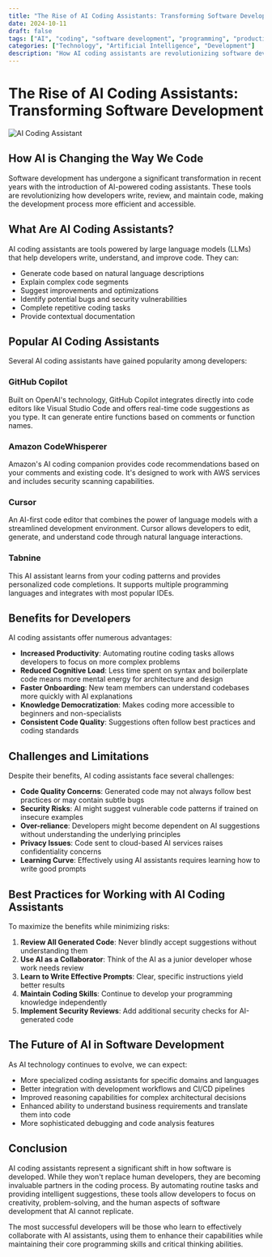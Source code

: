 ```yaml
---
title: "The Rise of AI Coding Assistants: Transforming Software Development"
date: 2024-10-11
draft: false
tags: ["AI", "coding", "software development", "programming", "productivity"]
categories: ["Technology", "Artificial Intelligence", "Development"]
description: "How AI coding assistants are revolutionizing software development by automating routine tasks, suggesting code improvements, and helping developers focus on higher-level problem-solving."
---
```


# The Rise of AI Coding Assistants: Transforming Software Development

![AI Coding Assistant](/images/ai-coding-assistant.jpg)

## How AI is Changing the Way We Code

Software development has undergone a significant transformation in recent years with the introduction of AI-powered coding assistants. These tools are revolutionizing how developers write, review, and maintain code, making the development process more efficient and accessible.

## What Are AI Coding Assistants?

AI coding assistants are tools powered by large language models (LLMs) that help developers write, understand, and improve code. They can:

- Generate code based on natural language descriptions
- Explain complex code segments
- Suggest improvements and optimizations
- Identify potential bugs and security vulnerabilities
- Complete repetitive coding tasks
- Provide contextual documentation

## Popular AI Coding Assistants

Several AI coding assistants have gained popularity among developers:

### GitHub Copilot

Built on OpenAI's technology, GitHub Copilot integrates directly into code editors like Visual Studio Code and offers real-time code suggestions as you type. It can generate entire functions based on comments or function names.

### Amazon CodeWhisperer

Amazon's AI coding companion provides code recommendations based on your comments and existing code. It's designed to work with AWS services and includes security scanning capabilities.

### Cursor

An AI-first code editor that combines the power of language models with a streamlined development environment. Cursor allows developers to edit, generate, and understand code through natural language interactions.

### Tabnine

This AI assistant learns from your coding patterns and provides personalized code completions. It supports multiple programming languages and integrates with most popular IDEs.

## Benefits for Developers

AI coding assistants offer numerous advantages:

- **Increased Productivity**: Automating routine coding tasks allows developers to focus on more complex problems
- **Reduced Cognitive Load**: Less time spent on syntax and boilerplate code means more mental energy for architecture and design
- **Faster Onboarding**: New team members can understand codebases more quickly with AI explanations
- **Knowledge Democratization**: Makes coding more accessible to beginners and non-specialists
- **Consistent Code Quality**: Suggestions often follow best practices and coding standards

## Challenges and Limitations

Despite their benefits, AI coding assistants face several challenges:

- **Code Quality Concerns**: Generated code may not always follow best practices or may contain subtle bugs
- **Security Risks**: AI might suggest vulnerable code patterns if trained on insecure examples
- **Over-reliance**: Developers might become dependent on AI suggestions without understanding the underlying principles
- **Privacy Issues**: Code sent to cloud-based AI services raises confidentiality concerns
- **Learning Curve**: Effectively using AI assistants requires learning how to write good prompts

## Best Practices for Working with AI Coding Assistants

To maximize the benefits while minimizing risks:

1. **Review All Generated Code**: Never blindly accept suggestions without understanding them
2. **Use AI as a Collaborator**: Think of the AI as a junior developer whose work needs review
3. **Learn to Write Effective Prompts**: Clear, specific instructions yield better results
4. **Maintain Coding Skills**: Continue to develop your programming knowledge independently
5. **Implement Security Reviews**: Add additional security checks for AI-generated code

## The Future of AI in Software Development

As AI technology continues to evolve, we can expect:

- More specialized coding assistants for specific domains and languages
- Better integration with development workflows and CI/CD pipelines
- Improved reasoning capabilities for complex architectural decisions
- Enhanced ability to understand business requirements and translate them into code
- More sophisticated debugging and code analysis features

## Conclusion

AI coding assistants represent a significant shift in how software is developed. While they won't replace human developers, they are becoming invaluable partners in the coding process. By automating routine tasks and providing intelligent suggestions, these tools allow developers to focus on creativity, problem-solving, and the human aspects of software development that AI cannot replicate.

The most successful developers will be those who learn to effectively collaborate with AI assistants, using them to enhance their capabilities while maintaining their core programming skills and critical thinking abilities. 